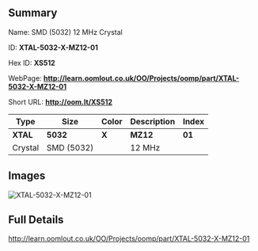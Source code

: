 

## Summary
 
Name:  SMD (5032) 12 MHz Crystal 

ID: __XTAL-5032-X-MZ12-01__

Hex ID: __XS512__

WebPage: __http://learn.oomlout.co.uk/OO/Projects/oomp/part/XTAL-5032-X-MZ12-01__

Short URL: __http://oom.lt/XS512__


| Type   | Size   | Color   | Description   | Index   |    
| ----- | ------   | ------   | -----   | ----   |    
| __XTAL__   					| __5032__   					| __X__    						| __MZ12__    					| __01__ |    
| Crystal		| SMD (5032)	| 		| 12 MHz	| 	|

## Images
![XTAL-5032-X-MZ12-01](http://oomlout.com/oomp-gen/parts/XTAL-5032-X-MZ12-01/XTAL-5032-X-MZ12-01_420.jpg)

## Full Details

 http://learn.oomlout.co.uk/OO/Projects/oomp/part/XTAL-5032-X-MZ12-01

